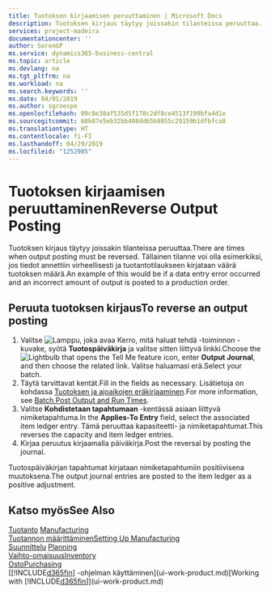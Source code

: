 ```yaml
---
title: Tuotoksen kirjaamisen peruuttaminen | Microsoft Docs
description: Tuotoksen kirjaus täytyy joissakin tilanteissa peruuttaa. Tällainen tilanne voi olla esimerkiksi, jos tiedot annettiin virheellisesti ja tuotantotilaukseen kirjataan väärä tuotoksen määrä.
services: project-madeira
documentationcenter: ''
author: SorenGP
ms.service: dynamics365-business-central
ms.topic: article
ms.devlang: na
ms.tgt_pltfrm: na
ms.workload: na
ms.search.keywords: ''
ms.date: 04/01/2019
ms.author: sgroespe
ms.openlocfilehash: 09c8e38af535d5f178c2df8ce4513f199bfa4d1e
ms.sourcegitcommit: 60b87e5eb32bb408dd65b9855c29159b1dfbfca8
ms.translationtype: HT
ms.contentlocale: fi-FI
ms.lasthandoff: 04/29/2019
ms.locfileid: "1252985"
---
```

# <a name="reverse-output-posting"></a><span data-ttu-id="16f63-104">Tuotoksen kirjaamisen peruuttaminen</span><span class="sxs-lookup"><span data-stu-id="16f63-104">Reverse Output Posting</span></span>
<span data-ttu-id="16f63-105">Tuotoksen kirjaus täytyy joissakin tilanteissa peruuttaa.</span><span class="sxs-lookup"><span data-stu-id="16f63-105">There are times when output posting must be reversed.</span></span> <span data-ttu-id="16f63-106">Tällainen tilanne voi olla esimerkiksi, jos tiedot annettiin virheellisesti ja tuotantotilaukseen kirjataan väärä tuotoksen määrä.</span><span class="sxs-lookup"><span data-stu-id="16f63-106">An example of this would be if a data entry error occurred and an incorrect amount of output is posted to a production order.</span></span>  

## <a name="to-reverse-an-output-posting"></a><span data-ttu-id="16f63-107">Peruuta tuotoksen kirjaus</span><span class="sxs-lookup"><span data-stu-id="16f63-107">To reverse an output posting</span></span>  
1.  <span data-ttu-id="16f63-108">Valitse ![Lamppu, joka avaa Kerro, mitä haluat tehdä -toiminnon](media/ui-search/search_small.png "Kerro, mitä haluat tehdä") -kuvake, syötä **Tuotospäiväkirja** ja valitse sitten liittyvä linkki.</span><span class="sxs-lookup"><span data-stu-id="16f63-108">Choose the ![Lightbulb that opens the Tell Me feature](media/ui-search/search_small.png "Tell me what you want to do") icon, enter **Output Journal**, and then choose the related link.</span></span> <span data-ttu-id="16f63-109">Valitse haluamasi erä.</span><span class="sxs-lookup"><span data-stu-id="16f63-109">Select your batch.</span></span>  
2. <span data-ttu-id="16f63-110">Täytä tarvittavat kentät.</span><span class="sxs-lookup"><span data-stu-id="16f63-110">Fill in the fields as necessary.</span></span> <span data-ttu-id="16f63-111">Lisätietoja on kohdassa [Tuotoksen ja ajoaikojen eräkirjaaminen](production-how-to-post-output-quantity.md).</span><span class="sxs-lookup"><span data-stu-id="16f63-111">For more information, see [Batch Post Output and Run Times](production-how-to-post-output-quantity.md).</span></span>
3.  <span data-ttu-id="16f63-112">Valitse **Kohdistetaan tapahtumaan** -kentässä asiaan liittyvä nimiketapahtuma.</span><span class="sxs-lookup"><span data-stu-id="16f63-112">In the **Applies-To Entry** field, select the associated item ledger entry.</span></span> <span data-ttu-id="16f63-113">Tämä peruuttaa kapasiteetti- ja nimiketapahtumat.</span><span class="sxs-lookup"><span data-stu-id="16f63-113">This reverses the capacity and item ledger entries.</span></span>  
4. <span data-ttu-id="16f63-114">Kirjaa peruutus kirjaamalla päiväkirja.</span><span class="sxs-lookup"><span data-stu-id="16f63-114">Post the reversal by posting the journal.</span></span>  

<span data-ttu-id="16f63-115">Tuotospäiväkirjan tapahtumat kirjataan nimiketapahtumiin positiivisena muutoksena.</span><span class="sxs-lookup"><span data-stu-id="16f63-115">The output journal entries are posted to the item ledger as a positive adjustment.</span></span>  

## <a name="see-also"></a><span data-ttu-id="16f63-116">Katso myös</span><span class="sxs-lookup"><span data-stu-id="16f63-116">See Also</span></span>  
 <span data-ttu-id="16f63-117">[Tuotanto](production-manage-manufacturing.md)  </span><span class="sxs-lookup"><span data-stu-id="16f63-117">[Manufacturing](production-manage-manufacturing.md)  </span></span>  
 [<span data-ttu-id="16f63-118">Tuotannon määrittäminen</span><span class="sxs-lookup"><span data-stu-id="16f63-118">Setting Up Manufacturing</span></span>](production-configure-production-processes.md)  
 <span data-ttu-id="16f63-119">[Suunnittelu](production-planning.md)    </span><span class="sxs-lookup"><span data-stu-id="16f63-119">[Planning](production-planning.md)    </span></span>  
 [<span data-ttu-id="16f63-120">Vaihto-omaisuus</span><span class="sxs-lookup"><span data-stu-id="16f63-120">Inventory</span></span>](inventory-manage-inventory.md)  
 [<span data-ttu-id="16f63-121">Osto</span><span class="sxs-lookup"><span data-stu-id="16f63-121">Purchasing</span></span>](purchasing-manage-purchasing.md)  
 <span data-ttu-id="16f63-122">[[!INCLUDE[d365fin](includes/d365fin_md.md)] -ohjelman käyttäminen](ui-work-product.md)</span><span class="sxs-lookup"><span data-stu-id="16f63-122">[Working with [!INCLUDE[d365fin](includes/d365fin_md.md)]](ui-work-product.md)</span></span>  
